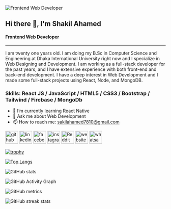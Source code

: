 ![Frontend Web Developer](https://i.ibb.co/tcFZtwz/Whats-App-Image-2022-10-13-at-8-54-42-PM.jpg)
## Hi there 👋, I'm Shakil Ahamed
#### Frontend Web Developer

<hr/> 

I am twenty one years old. I am doing my B.Sc in Computer Science and Engineering at Dhaka International University right now and I specialize in Web Designing and Development. I am working as a full-stack developer for the past years, and I have extensive experience with both front-end and back-end development. I have a deep interest in Web Development and I made some full-stack projects using React, Node, and MongoDB.

### Skills: React JS / JavaScript / HTML5 / CSS3 / Bootstrap / Tailwind / Firebase / MongoDb 
 
- 🌱 I’m currently learning React Native 
- 💬 Ask me about Web Development 
- 📫 How to reach me: sakilahamed7810@gmail.com 


[<img src='https://cdn.jsdelivr.net/npm/simple-icons@3.0.1/icons/github.svg' alt='github' height='40'>](https://github.com/Sakil71)  [<img src='https://cdn.jsdelivr.net/npm/simple-icons@3.0.1/icons/linkedin.svg' alt='linkedin' height='40'>](https://www.linkedin.com/in//shakil-ahamed-097164177//)  [<img src='https://cdn.jsdelivr.net/npm/simple-icons@3.0.1/icons/facebook.svg' alt='facebook' height='40'>](https://www.facebook.com/sakil2171)  [<img src='https://cdn.jsdelivr.net/npm/simple-icons@3.0.1/icons/instagram.svg' alt='instagram' height='40'>](https://www.instagram.com/sakil6566//)  [<img src='https://cdn.jsdelivr.net/npm/simple-icons@3.0.1/icons/reddit.svg' alt='Reddit' height='40'>](https://www.reddit.com/user/Sakil71)  [<img src='https://cdn.jsdelivr.net/npm/simple-icons@3.0.1/icons/icloud.svg' alt='website' height='40'>](https://shakil-ahamed-21.netlify.app/)  [<img src='https://cdn.jsdelivr.net/npm/simple-icons@3.0.1/icons/whatsapp.svg' alt='whatsapp' height='40'>](+8801794267010)  

[![trophy](https://github-profile-trophy.vercel.app/?username=Sakil71)](https://github.com/ryo-ma/github-profile-trophy)

[![Top Langs](https://github-readme-stats.vercel.app/api/top-langs/?username=Sakil71)](https://github.com/anuraghazra/github-readme-stats)

![GitHub stats](https://github-readme-stats.vercel.app/api?username=Sakil71&show_icons=true&count_private=true)  

![GitHub Activity Graph](https://activity-graph.herokuapp.com/graph?username=Sakil71)  

![GitHub metrics](https://metrics.lecoq.io/Sakil71)  

![GitHub streak stats](https://streak-stats.demolab.com/?user=Sakil71)  
 
